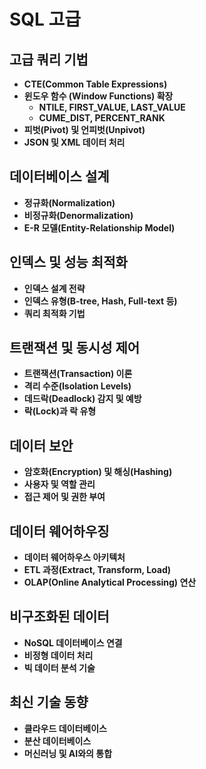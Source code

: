 # SQL 고급

## 고급 쿼리 기법

- **CTE(Common Table Expressions)**
- **윈도우 함수 (Window Functions) 확장**
  - **NTILE, FIRST_VALUE, LAST_VALUE**
  - **CUME_DIST, PERCENT_RANK**
- **피벗(Pivot) 및 언피벗(Unpivot)**
- **JSON 및 XML 데이터 처리**

## 데이터베이스 설계

- **정규화(Normalization)**
- **비정규화(Denormalization)**
- **E-R 모델(Entity-Relationship Model)**

## 인덱스 및 성능 최적화

- **인덱스 설계 전략**
- **인덱스 유형(B-tree, Hash, Full-text 등)**
- **쿼리 최적화 기법**

## 트랜잭션 및 동시성 제어

- **트랜잭션(Transaction) 이론**
- **격리 수준(Isolation Levels)**
- **데드락(Deadlock) 감지 및 예방**
- **락(Lock)과 락 유형**

## 데이터 보안

- **암호화(Encryption) 및 해싱(Hashing)**
- **사용자 및 역할 관리**
- **접근 제어 및 권한 부여**

## 데이터 웨어하우징

- **데이터 웨어하우스 아키텍처**
- **ETL 과정(Extract, Transform, Load)**
- **OLAP(Online Analytical Processing) 연산**

## 비구조화된 데이터

- **NoSQL 데이터베이스 연결**
- **비정형 데이터 처리**
- **빅 데이터 분석 기술**

## 최신 기술 동향

- **클라우드 데이터베이스**
- **분산 데이터베이스**
- **머신러닝 및 AI와의 통합**
